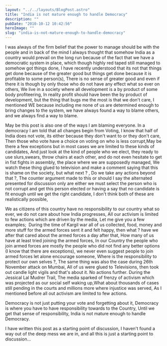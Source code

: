 ```yaml
---
layout: "../../layouts/BlogPost.astro"
title: "India is not mature enough to handle Democracy"
description: ""
pubDate: "2010-10-12 10:42:56"
heroImage: ""
slug: "india-is-not-mature-enough-to-handle-democracy"
---
```


I was always of the firm belief that the power to manage should be with the people and in back of the mind I always thought that somehow India as a country would prevail on the long run because of the fact that we have a democratic system in place, which though highly red taped still managed to somehow got things done, I have recently understood that its not that things get done because of the greater good but things get done because it is profitable to some person(s), There is no sense of greater good and even if there it is though by only those who do not have any effect what so ever on others, We live in a society where all development is a by product of some body profiteering, In reality profit should have been the by product of development, but the thing that bugs me the most is that we don't care, I mentioned WE because including me none of us are determined enough to bring changes to the system, we have always found a way to blame others, and we always find a way to blame. 

May be this post is also one of the ways I am blaming everyone. In a democracy I am told that all changes begin from Voting, I know that half of India does not vote, its either because they don't want to or they don't care, Then those who vote have a choice on voting on who is less corrupt,May be there a few exceptions but in most cases we are limited to these kinds of candidates, And just look at the kind of people who we elect, they ready to use slurs,swears, throw chairs at each other, and do not even hesitate to get in fist fights in assembly, the place where we are supposedly managed, We watch these thing glued to television and make a comment saying that this is shame on the society, but what next ? , Do we take any actions beyond that ?, The counter argument made to this or should I say the alternated presented for discussion only are either we must select the person who is  not corrupt and get this person elected or having a say that no candidate is fit enough until we get the right candidate, I don't think both of these are realistically possible,  

We as citizens of this country have no responsibility to our country what so ever, we do not care about how India progresses, All our activism is limited to few actions which are driven by the media, Let me give you a few examples;  During the time of Kargil war all of us collected, food, money and more stuff for the armed forces sent it and felt happy, then what ? have we after that cared about the armed forces a day after that, How many of us have at least tried joining the armed forces, In our Country the people who join armed forces are mostly the people who did not find any better options (I know that there are exceptions), we never even suggest people to join armed forces let alone encourage someone, Where is the responsibility to protect our own selves ?, The same thing was also the case during 26th November attack on Mumbai, All of us were glued to Televisions, then took out candle light vigils and that's about it. No actions further. During the Jessical Lal Mudrer Trail, The media sparked of frenzy of activism which was projected as our social self waking up,What about thousands of cases still pending in the courts and millions more where injustice was served, As I mentioned before all out activism are limited to few actions.
 
Democracy is not just putting your vote and forgetting about it, Democracy is where you have to have responsibility towards to the Country, Until we get that sense of responsibility, India is not mature enough to handle Democracy.

I have written this post as a starting point of discussion, I haven't found a way out of the deep mess we are in, and all this is just a starting point to discussion...
